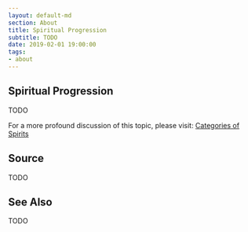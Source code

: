 ```yaml
---
layout: default-md
section: About
title: Spiritual Progression
subtitle: TODO
date: 2019-02-01 19:00:00
tags:
- about
---
```


## Spiritual Progression
TODO

For a more profound discussion of this topic, please visit: [Categories of Spirits](/mediumship/spirit-categories)


## Source
TODO

## See Also
TODO